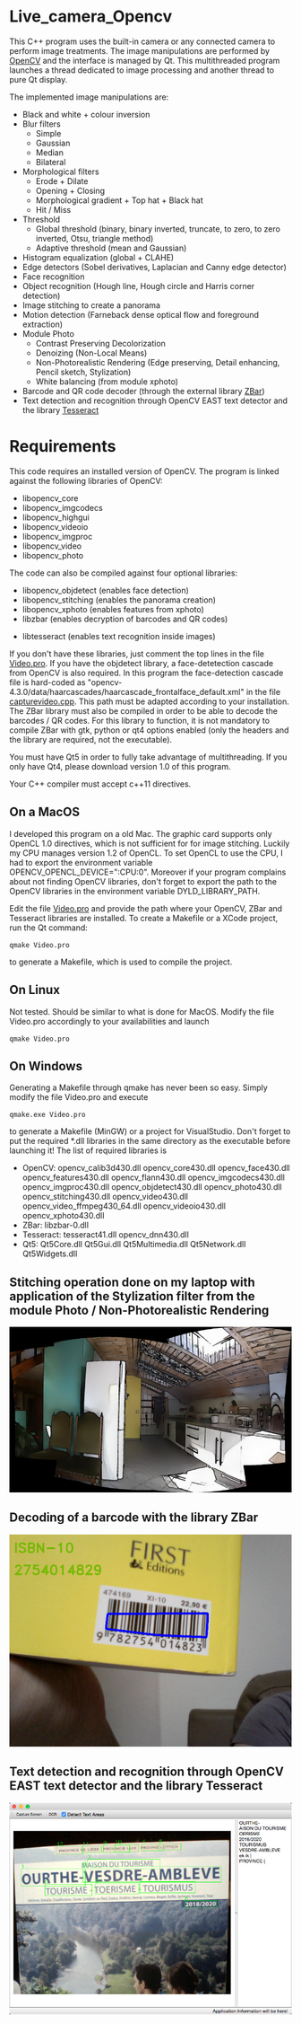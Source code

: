 # Live_camera_Opencv
This C++ program uses the built-in camera or any connected camera to perform image treatments. The image manipulations are performed by [OpenCV](https://github.com/opencv/opencv) and the interface is managed by Qt. This multithreaded program launches a thread dedicated to image processing and another thread to pure Qt display.

The implemented image manipulations are:
- Black and white + colour inversion
- Blur filters
  * Simple
  * Gaussian
  * Median
  * Bilateral
- Morphological filters
  * Erode + Dilate
  * Opening + Closing
  * Morphological gradient + Top hat + Black hat
  * Hit / Miss
- Threshold
  * Global threshold (binary, binary inverted, truncate, to zero, to zero inverted, Otsu, triangle method)
  * Adaptive threshold (mean and Gaussian)
- Histogram equalization (global + CLAHE)
- Edge detectors (Sobel derivatives, Laplacian and Canny edge detector)
- Face recognition
- Object recognition (Hough line, Hough circle and Harris corner detection)
- Image stitching to create a panorama
- Motion detection (Farneback dense optical flow and foreground extraction)
- Module Photo
  *  Contrast Preserving Decolorization
  *   Denoizing (Non-Local Means)
  *   Non-Photorealistic Rendering (Edge preserving, Detail enhancing, Pencil sketch, Stylization)
  *   White balancing (from module xphoto)
- Barcode and QR code decoder (through the external library [ZBar](https://github.com/ZBar/ZBar))
- Text detection and recognition through OpenCV EAST text detector and the library [Tesseract](https://tesseract-ocr.github.io/tessdoc/Home.html)

# Requirements
This code requires an installed version of OpenCV. The program is linked against the following libraries of OpenCV:

* libopencv_core
* libopencv_imgcodecs
* libopencv_highgui
* libopencv_videoio
* libopencv_imgproc
* libopencv_video
* libopencv_photo

The code can also be compiled against four optional libraries:
* libopencv_objdetect (enables face detection)
* libopencv_stitching (enables the panorama creation)
* libopencv_xphoto (enables features from xphoto)
* libzbar (enables decryption of barcodes and QR codes)
- libtesseract (enables text recognition inside images)

If you don't have these libraries, just comment the top lines in the file [Video.pro](SRC/Video.pro). If you have the objdetect library, a face-detetection cascade from OpenCV is also required. In this program the face-detection cascade file is hard-coded as "opencv-4.3.0/data/haarcascades/haarcascade_frontalface_default.xml" in the file [capturevideo.cpp](SRC/capturevideo.cpp). This path must be adapted according to your installation. The ZBar library must also be compiled in order to be able to decode the barcodes / QR codes. For this library to function, it is not mandatory to compile ZBar with gtk, python or qt4 options enabled (only the headers and the library are required, not the executable).

You must have Qt5 in order to fully take advantage of multithreading. If you only have Qt4, please download version 1.0 of this program.

Your C++ compiler must accept c++11 directives.

## On a MacOS
I developed this program on a old Mac. The graphic card supports only OpenCL 1.0 directives, which is not sufficient for for image stitching. Luckily my CPU manages version 1.2 of OpenCL. To set OpenCL to use the CPU, I had to export the environment variable OPENCV_OPENCL_DEVICE=":CPU:0". Moreover if your program complains about not finding OpenCV libraries, don't forget to export the path to the OpenCV libraries in the environment variable DYLD_LIBRARY_PATH.

Edit the file [Video.pro](SRC/Video.pro) and provide the path where your OpenCV, ZBar and Tesseract libraries are installed. To create a Makefile or a XCode project, run the Qt command:
```
qmake Video.pro
```
to generate a Makefile, which is used to compile the project.

## On Linux
Not tested. Should be similar to what is done for MacOS. Modify the file Video.pro accordingly to your availabilities and launch
```
qmake Video.pro
```

## On Windows
Generating a Makefile through qmake has never been so easy. Simply modify the file Video.pro and execute
```
qmake.exe Video.pro
```
to generate a Makefile (MinGW) or a project for VisualStudio. Don't forget to put the required *.dll libraries in the same directory as the executable before launching it! The list of required libraries is
- OpenCV: opencv_calib3d430.dll   opencv_core430.dll   opencv_face430.dll   opencv_features430.dll   opencv_flann430.dll   opencv_imgcodecs430.dll   opencv_imgproc430.dll   opencv_objdetect430.dll   opencv_photo430.dll   opencv_stitching430.dll   opencv_video430.dll   opencv_video_ffmpeg430_64.dll   opencv_videoio430.dll   opencv_xphoto430.dll
- ZBar: libzbar-0.dll
- Tesseract: tesseract41.dll   opencv_dnn430.dll
- Qt5: Qt5Core.dll   Qt5Gui.dll   Qt5Multimedia.dll   Qt5Network.dll   Qt5Widgets.dll

## Stitching operation done on my laptop with application of the Stylization filter from the module Photo / Non-Photorealistic Rendering
![Stitching operation done on my laptop with application of the Stylization filter from the module Photo / Non-Photorealistic Rendering](https://github.com/xavierdechamps/Live_camera_Opencv/blob/master/Images/panorama_stylization3.jpg)

## Decoding of a barcode with the library ZBar
![Decoding of a barcode with the library ZBar](https://github.com/xavierdechamps/Live_camera_Opencv/blob/master/Images/QR_code.jpg)

## Text detection and recognition through OpenCV EAST text detector and the library Tesseract
![Text detection and recognition through OpenCV EAST text detector and the library Tesseract](https://github.com/xavierdechamps/Live_camera_Opencv/blob/master/Images/OCR.jpg)